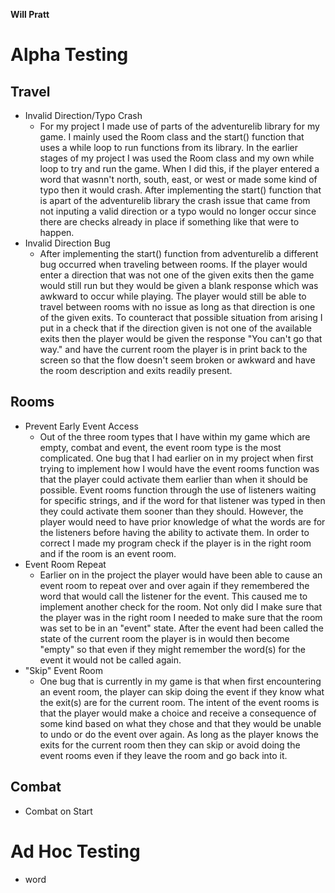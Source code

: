 **Will Pratt**
# Alpha Testing
## Travel
* Invalid Direction/Typo Crash
  * For my project I made use of parts of the adventurelib library for my game. I mainly used the Room class and the start() function that uses a while loop to run functions from its library. In the earlier stages of my project I was used the Room class and my own while loop to try and run the game. When I did this, if the player entered a word that wasnn't north, south, east, or west or made some kind of typo then it would crash. After implementing the start() function that is apart of the adventurelib library the crash    issue that came from not inputing a valid direction or a typo would no longer occur since there are checks already in place if something like that were to happen.
* Invalid Direction Bug
  * After implementing the start() function from adventurelib a different bug occurred when traveling between rooms. If the player would enter a direction that was not one of the given exits then the game would still run but they would be given a blank response which was awkward to occur while playing. The player would still be able to travel between rooms with no issue as long as that direction is one of the given exits. To counteract that possible situation from arising I put in a check that if the direction given is not one of the available exits then the player would be given the response "You can't go that way." and have the current room the player is in print back to the screen so that the  flow doesn't seem broken or awkward and have the room description and exits readily present.  
## Rooms
* Prevent Early Event Access
  * Out of the three room types that I have within my game which are empty, combat and event, the event room type is the most complicated. One bug that I had earlier on in my  project when first trying to implement how I would have the event rooms function was that the player could activate them earlier than when it should be possible. Event rooms      function through the use of listeners waiting for specific strings, and if the word for that listener was typed in then they could activate them sooner than they should.          However, the player would need to have prior knowledge of what the words are for the listeners before having the ability to activate them. In order to correct I made my program check if the player is in the right room and if the room is an event room.
* Event Room Repeat
  * Earlier on in the project the player would have been able to cause an event room to repeat over and over again if they remembered the word that would call the listener for the event. This caused me to implement another check for the room. Not only did I make sure that the player was in the right room I needed to make sure that the room was set to be in an "event" state. After the event had been called the state of the current room the player is in would then become "empty" so that even if they might remember the word(s) for the event it would not be called again.
* "Skip" Event Room
  * One bug that is currently in my game is that when first encountering an event room, the player can skip doing the event if they know what the exit(s) are for the current room. The intent of the event rooms is that the player would make a choice and receive a consequence of some kind based on what they chose and that they would be unable to undo or do the event over again. As long as the player knows the exits for the current room then they can skip or avoid doing the event rooms even if they leave the room and go back into it.
## Combat
* Combat on Start
# Ad Hoc Testing
* word
